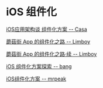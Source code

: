 # iOS 组件化

<!--
create time: 2018-05-30 17:50:52
Author: <黄东鸿>
-->

[iOS应用架构谈 组件化方案 -- Casa](https://casatwy.com/iOS-Modulization.html)

[蘑菇街 App 的组件化之路 -- Limboy](http://limboy.me/tech/2016/03/10/mgj-components.html)

[蘑菇街 App 的组件化之路·续 -- Limboy](http://limboy.me/tech/2016/03/14/mgj-components-continued.html)

[iOS 组件化方案探索 -- bang](http://blog.cnbang.net/tech/3080/)

[iOS组件化方案 -- mrpeak](http://mrpeak.cn/blog/module/)
